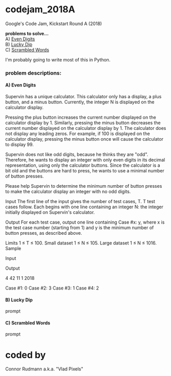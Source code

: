 # codejam_2018A
Google's Code Jam, Kickstart Round A (2018)

__problems to solve...__<br />
A) [Even Digits](https://codejam.withgoogle.com/codejam/contest/9234486/dashboard#s=p0)<br />
B) [Lucky Dip](https://codejam.withgoogle.com/codejam/contest/9234486/dashboard#s=p1)<br />
C) [Scrambled Words](https://codejam.withgoogle.com/codejam/contest/9234486/dashboard#s=p2)<br /> 

I'm probably going to write most of this in Python.

### problem descriptions:
#### A) Even Digits
Supervin has a unique calculator. This calculator only has a display, a plus button, and a minus button. Currently, the integer N is displayed on the calculator display.

Pressing the plus button increases the current number displayed on the calculator display by 1. Similarly, pressing the minus button decreases the current number displayed on the calculator display by 1. The calculator does not display any leading zeros. For example, if 100 is displayed on the calculator display, pressing the minus button once will cause the calculator to display 99.

Supervin does not like odd digits, because he thinks they are "odd". Therefore, he wants to display an integer with only even digits in its decimal representation, using only the calculator buttons. Since the calculator is a bit old and the buttons are hard to press, he wants to use a minimal number of button presses.

Please help Supervin to determine the minimum number of button presses to make the calculator display an integer with no odd digits.

Input
The first line of the input gives the number of test cases, T. T test cases follow. Each begins with one line containing an integer N: the integer initially displayed on Supervin's calculator.

Output
For each test case, output one line containing Case #x: y, where x is the test case number (starting from 1) and y is the minimum number of button presses, as described above.

Limits
1 ≤ T ≤ 100.
Small dataset
1 ≤ N ≤ 105.
Large dataset
1 ≤ N ≤ 1016.
Sample

Input

Output

4
42
11
1
2018

Case #1: 0
Case #2: 3
Case #3: 1
Case #4: 2

#### B) Lucky Dip
prompt

#### C) Scrambled Words
prompt

# coded by
Connor Rudmann a.k.a. "Vlad Pixels"
